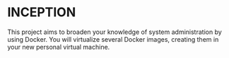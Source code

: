 # INCEPTION
This project aims to broaden your knowledge of system administration by using Docker. You will virtualize several Docker images, creating them in your new personal virtual machine.

